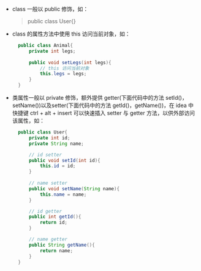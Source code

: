 - class 一般以 public 修饰，如：
    > public class User{}
- class 的属性方法中使用 this 访问当前对象，如：
    ```java
      public class Animal{
          private int legs;
          
          public void setLegs(int legs){
              // this 访问当前对象
              this.legs = legs;
          }   
      }   
    ```
- 类属性一般以 private 修饰，额外提供 getter(下面代码中的方法 setId()，setName())以及setter(下面代码中的方法 getId()，getName())，在 idea 中快捷键 ctrl + alt + insert 可以快速插入 setter 与 getter 方法，以供外部访问该属性，如：
    ```java
      public class User{
          private int id;
          private String name;
  
          // id setter
          public void setId(int id){
              this.id = id;
          }
          
          // name setter
          public void setName(String name){
              this.name = name;
          }          
  
          // id getter
          public int getId(){
              return id;
          }
  
          // name getter 
          public String getName(){
              return name;
          }   
      }
    ```